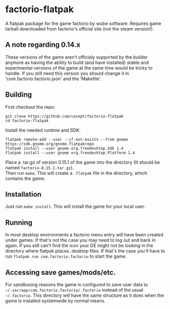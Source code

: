 # factorio-flatpak    

A flatpak package for the game factorio by wube software. Requires game tarball downloaded from factorio's official site (not the steam version!).     

## A note regarding 0.14.x      
These versions of the game aren't officialy supported by the builder anymore as having the ability to build (and have installed) stable and experimental versions of the game at the same time would be tricky to handle. If you still need this version you should change it in 'com.factorio.factorio.json' and the 'Makefile'.

## Building     
First checkout the repo:     
```
git clone https://github.com/casept/factorio-flatpak     
cd factorio-flatpak   
```

Install the needed runtime and SDK:        
```
flatpak remote-add --user --if-not-exists --from gnome https://sdk.gnome.org/gnome.flatpakrepo       
flatpak install --user gnome org.freedesktop.Sdk 1.4      
flatpak install --user gnome org.freedesktop.Platform 1.4          
```
Place a .tar.gz of version 0.15.1 of the game into the directory (It should be named `factorio-0.15.1.tar.gz`).     
Then run `make`. This will create a `.flatpak` file in the directory, which contains the game.     

## Installation      
Just run `make install`. This will install the game for your local user.     

## Running        
In most desktop environments a factorio menu entry will have been created under games. If that's not the case you may need to log out and back in again. If you still can't find the icon your DE might not be looking in the directory where flatpak places .desktop files. If that's the case you'll have to run `flatpak run com.factorio.factorio` to start the game.

## Accessing save games/mods/etc.
For sandboxing reasons the game is configured to save user data to `~/.var/app/com.factorio.factorio/.factorio` instead of the usual `~/.factorio`. This directory will have the same structure as it does when the game is installed systemwide by normal means.
